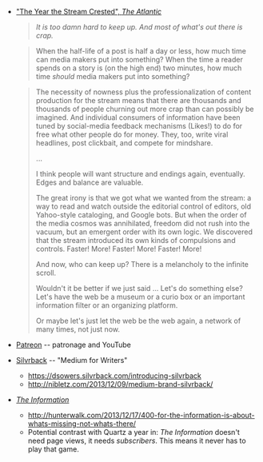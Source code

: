 - ["The Year the Stream Crested", _The Atlantic_](http://www.theatlantic.com/technology/archive/2013/12/2013-the-year-the-stream-crested/282202/)

    > *It is too damn hard to keep up. And most of what's out there is crap.*

    > When the half-life of a post is half a day or less, how much time can
    > media makers put into something? When the time a reader spends on a story
    > is (on the high end) two minutes, how much time *should* media makers put
    > into something?

    > The necessity of nowness plus the professionalization of content
    > production for the stream means that there are thousands and thousands of
    > people churning out more crap than can possibly be imagined. And
    > individual consumers of information have been tuned by social-media
    > feedback mechanisms (Likes!) to do for free what other people do for
    > money. They, too, write viral headlines, post clickbait, and compete for
    > mindshare.
    >
    > ...
    >
    > I think people will want structure and endings again, eventually. Edges
    > and balance are valuable.
    > 
    > The great irony is that we got what we wanted from the stream: a way to
    > read and watch outside the editorial control of editors, old Yahoo-style
    > cataloging, and Google bots. But when the order of the media cosmos was
    > annihilated, freedom did not rush into the vacuum, but an emergent order
    > with its own logic. We discovered that the stream introduced its own kinds
    > of compulsions and controls. Faster! More! Faster! More! Faster! More!
    >
    > And now, who can keep up? There is a melancholy to the infinite scroll.
    >
    > Wouldn't it be better if we just said ... Let's do something else? Let's
    > have the web be a museum or a curio box or an important information filter
    > or an organizing platform.
    >
    > Or maybe let's just let the web be the web again, a network of many times,
    > not just now.

- [Patreon](http://www.patreon.com) -- patronage and YouTube

- [Silvrback](http://silvrback.com) -- "Medium for Writers"
    
    * <https://dsowers.silvrback.com/introducing-silvrback>
    * <http://nibletz.com/2013/12/09/medium-brand-silvrback/>

- [_The Information_](https://www.theinformation.com/)
    
    * <http://hunterwalk.com/2013/12/17/400-for-the-information-is-about-whats-missing-not-whats-there/>
    * Potential contrast with Quartz a year in: _The Information_ doesn't need
      page views, it needs *subscribers*. This means it never has to play that
      game.